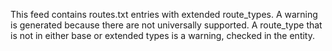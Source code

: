 This feed contains routes.txt entries with extended route_types. A warning is generated because there are not universally supported. A route_type that is not in either base or extended types is a warning, checked in the entity.